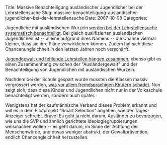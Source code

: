 Title: Massive Benachteiligung ausländischer Jugendlicher bei der Lehrstellensuche
Slug: massive-benachteiligung-auslandischer-jugendlicher-bei-der-lehrstellensuche
Date: 2007-10-08
Categories:

Jugendliche mit ausländischen Wurzeln [werden bei der Lehrstellensuche systematisch benachteiligt](http://www.tagi.ch/dyn/news/wirtschaft/800242.html). Bei gleich qualifizierten ausländischen Jugendlichen ist -- alleine aufgrund ihres Namens -- die Chance viermal kleiner, dass sie ihre Pläne verwirklichen können. Zudem hat sich diese Chancenungleichheit in den letzten Jahren noch verschärft.

[Jugendgewalt und fehlende Lehrstellen hängen zusammen](http://www.rahel-imobersteg.ch/?p=145), ebenso gibt es einen Zusammenhang zwischen der "Ausländergewalt" und der Benachteiligung von Jugendlichen mit ausländischen Wurzeln.

Nachdem bei der Schule gespart wurde mussten die Klassen massiv vergrössert werden, [was vor allem fremdsprachigen Kindern schadet](http://spinlock.ch/blog/2007/09/14/fremdsprachige-kinder-beeintrachtigen-lernerfolg-nicht/). Nun zeigt sich, dass diese Kinder und Jugendlichen nicht nur in der Volksschule benachteiligt werden, sondern auch später.

Wenigstens hat der kaufmännische Verband dieses Problem erkannt und will es in dem Pilotprojekt "Smart Selection" angehen, wie der Tages-Anzeiger schreibt. Bravo! Es geht ja nicht darum, Ausländer zu bevorzugen, wie uns die SVP und ähnlich gerichtete Ideologiegruppierungen weismachen wollen -- es geht darum, im Sinne der Achtung der Menschenwürde, und etwas weniger abstrakt, der Gewaltprävention, endlich Chancengleichheit herzustellen.
